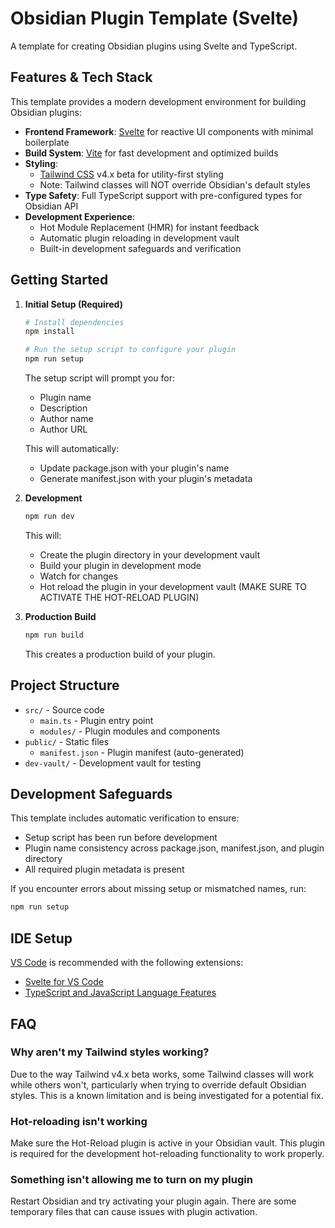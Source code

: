 # Obsidian Plugin Template (Svelte)

A template for creating Obsidian plugins using Svelte and TypeScript.

## Features & Tech Stack

This template provides a modern development environment for building Obsidian plugins:

- **Frontend Framework**: [Svelte](https://svelte.dev/) for reactive UI components with minimal boilerplate
- **Build System**: [Vite](https://vitejs.dev/) for fast development and optimized builds
- **Styling**: 
  - [Tailwind CSS](https://tailwindcss.com/) v4.x beta for utility-first styling
  - Note: Tailwind classes will NOT override Obsidian's default styles
- **Type Safety**: Full TypeScript support with pre-configured types for Obsidian API
- **Development Experience**:
  - Hot Module Replacement (HMR) for instant feedback
  - Automatic plugin reloading in development vault
  - Built-in development safeguards and verification

## Getting Started

1. **Initial Setup (Required)**
   ```bash
   # Install dependencies
   npm install

   # Run the setup script to configure your plugin
   npm run setup
   ```
   The setup script will prompt you for:
   - Plugin name
   - Description
   - Author name
   - Author URL

   This will automatically:
   - Update package.json with your plugin's name
   - Generate manifest.json with your plugin's metadata

2. **Development**
   ```bash
   npm run dev
   ```
   This will:
   - Create the plugin directory in your development vault
   - Build your plugin in development mode
   - Watch for changes
   - Hot reload the plugin in your development vault (MAKE SURE TO ACTIVATE THE HOT-RELOAD PLUGIN)

3. **Production Build**
   ```bash
   npm run build
   ```
   This creates a production build of your plugin.

## Project Structure

- `src/` - Source code
  - `main.ts` - Plugin entry point
  - `modules/` - Plugin modules and components
- `public/` - Static files
  - `manifest.json` - Plugin manifest (auto-generated)
- `dev-vault/` - Development vault for testing

## Development Safeguards

This template includes automatic verification to ensure:
- Setup script has been run before development
- Plugin name consistency across package.json, manifest.json, and plugin directory
- All required plugin metadata is present

If you encounter errors about missing setup or mismatched names, run:
```bash
npm run setup
```

## IDE Setup

[VS Code](https://code.visualstudio.com/) is recommended with the following extensions:
- [Svelte for VS Code](https://marketplace.visualstudio.com/items?itemName=svelte.svelte-vscode)
- [TypeScript and JavaScript Language Features](https://marketplace.visualstudio.com/items?itemName=vscode.typescript-language-features)

## FAQ

### Why aren't my Tailwind styles working?
Due to the way Tailwind v4.x beta works, some Tailwind classes will work while others won't, particularly when trying to override default Obsidian styles. This is a known limitation and is being investigated for a potential fix.

### Hot-reloading isn't working
Make sure the Hot-Reload plugin is active in your Obsidian vault. This plugin is required for the development hot-reloading functionality to work properly.

### Something isn't allowing me to turn on my plugin
Restart Obsidian and try activating your plugin again. There are some temporary files that can cause issues with plugin activation.

